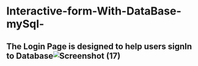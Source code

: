# Interactive-form-With-DataBase-mySql- 
## The Login Page is designed to help users signIn to Database![Screenshot (17)](https://user-images.githubusercontent.com/107252455/202877660-777668cc-fd57-49c9-959b-35dfa9e3260c.png)
